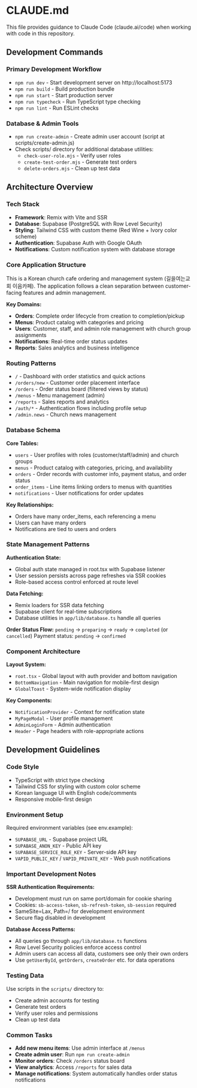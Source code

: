 # CLAUDE.md

This file provides guidance to Claude Code (claude.ai/code) when working with code in this repository.

## Development Commands

### Primary Development Workflow
- `npm run dev` - Start development server on http://localhost:5173
- `npm run build` - Build production bundle
- `npm run start` - Start production server
- `npm run typecheck` - Run TypeScript type checking
- `npm run lint` - Run ESLint checks

### Database & Admin Tools
- `npm run create-admin` - Create admin user account (script at scripts/create-admin.js)
- Check scripts/ directory for additional database utilities:
  - `check-user-role.mjs` - Verify user roles
  - `create-test-order.mjs` - Generate test orders
  - `delete-orders.mjs` - Clean up test data

## Architecture Overview

### Tech Stack
- **Framework**: Remix with Vite and SSR
- **Database**: Supabase (PostgreSQL with Row Level Security)
- **Styling**: Tailwind CSS with custom theme (Red Wine + Ivory color scheme)
- **Authentication**: Supabase Auth with Google OAuth
- **Notifications**: Custom notification system with database storage

### Core Application Structure

This is a Korean church cafe ordering and management system (길을여는교회 이음카페). The application follows a clean separation between customer-facing features and admin management.

**Key Domains:**
- **Orders**: Complete order lifecycle from creation to completion/pickup
- **Menus**: Product catalog with categories and pricing
- **Users**: Customer, staff, and admin role management with church group assignments
- **Notifications**: Real-time order status updates
- **Reports**: Sales analytics and business intelligence

### Routing Patterns
- `/` - Dashboard with order statistics and quick actions
- `/orders/new` - Customer order placement interface
- `/orders` - Order status board (filtered views by status)
- `/menus` - Menu management (admin)
- `/reports` - Sales reports and analytics
- `/auth/*` - Authentication flows including profile setup
- `/admin.news` - Church news management

### Database Schema

**Core Tables:**
- `users` - User profiles with roles (customer/staff/admin) and church groups
- `menus` - Product catalog with categories, pricing, and availability
- `orders` - Order records with customer info, payment status, and order status
- `order_items` - Line items linking orders to menus with quantities
- `notifications` - User notifications for order updates

**Key Relationships:**
- Orders have many order_items, each referencing a menu
- Users can have many orders
- Notifications are tied to users and orders

### State Management Patterns

**Authentication State:**
- Global auth state managed in root.tsx with Supabase listener
- User session persists across page refreshes via SSR cookies
- Role-based access control enforced at route level

**Data Fetching:**
- Remix loaders for SSR data fetching
- Supabase client for real-time subscriptions
- Database utilities in `app/lib/database.ts` handle all queries

**Order Status Flow:**
`pending` → `preparing` → `ready` → `completed` (or `cancelled`)
Payment status: `pending` → `confirmed`

### Component Architecture

**Layout System:**
- `root.tsx` - Global layout with auth provider and bottom navigation
- `BottomNavigation` - Main navigation for mobile-first design
- `GlobalToast` - System-wide notification display

**Key Components:**
- `NotificationProvider` - Context for notification state
- `MyPageModal` - User profile management
- `AdminLoginForm` - Admin authentication
- `Header` - Page headers with role-appropriate actions

## Development Guidelines

### Code Style
- TypeScript with strict type checking
- Tailwind CSS for styling with custom color scheme
- Korean language UI with English code/comments
- Responsive mobile-first design

### Environment Setup
Required environment variables (see env.example):
- `SUPABASE_URL` - Supabase project URL
- `SUPABASE_ANON_KEY` - Public API key
- `SUPABASE_SERVICE_ROLE_KEY` - Server-side API key
- `VAPID_PUBLIC_KEY` / `VAPID_PRIVATE_KEY` - Web push notifications

### Important Development Notes

**SSR Authentication Requirements:**
- Development must run on same port/domain for cookie sharing
- Cookies: `sb-access-token`, `sb-refresh-token`, `sb-session` required
- SameSite=Lax, Path=/ for development environment
- Secure flag disabled in development

**Database Access Patterns:**
- All queries go through `app/lib/database.ts` functions
- Row Level Security policies enforce access control
- Admin users can access all data, customers see only their own orders
- Use `getUserById`, `getOrders`, `createOrder` etc. for data operations

### Testing Data
Use scripts in the `scripts/` directory to:
- Create admin accounts for testing
- Generate test orders
- Verify user roles and permissions
- Clean up test data

### Common Tasks
- **Add new menu items**: Use admin interface at `/menus`
- **Create admin user**: Run `npm run create-admin`
- **Monitor orders**: Check `/orders` status board
- **View analytics**: Access `/reports` for sales data
- **Manage notifications**: System automatically handles order status notifications